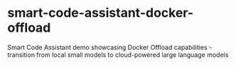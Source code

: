 # smart-code-assistant-docker-offload
Smart Code Assistant demo showcasing Docker Offload capabilities - transition from local small models to cloud-powered large language models
